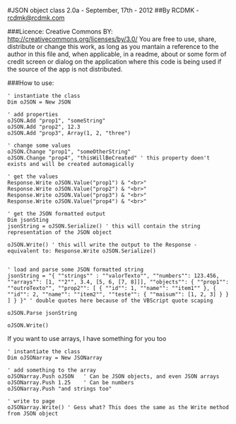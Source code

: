 #JSON object class 2.0a - September, 17th - 2012
##By RCDMK - rcdmk@rcdmk.com

###Licence:
Creative Commons BY: http://creativecommons.org/licenses/by/3.0/
You are free to use, share, distribute or change this work, as long as you mantain a reference to the author in this file and, when applicable, in a readme, about or some form of credit screen or dialog on the application where this code is being used if the source of the app is not distributed.


###How to use:

<!-- languages: vbscript, vb -->

    ' instantiate the class
	Dim oJSON = New JSON
	
	' add properties
	oJSON.Add "prop1", "someString"
	oJSON.Add "prop2", 12.3
	oJSON.Add "prop3", Array(1, 2, "three")
	
	' change some values
	oJSON.Change "prop1", "someOtherString"
	oJSON.Change "prop4", "thisWillBeCreated" ' this property doen't exists and will be created automagically
	
	' get the values
	Response.Write oJSON.Value("prop1") & "<br>"
	Response.Write oJSON.Value("prop2") & "<br>"
	Response.Write oJSON.Value("prop3") & "<br>"
	Response.Write oJSON.Value("prop4") & "<br>"
	
	' get the JSON formatted output
	Dim jsonSting
	jsonString = oJSON.Serialize() ' this will contain the string representation of the JSON object
	
	oJSON.Write() ' this will write the output to the Response - equivalent to: Response.Write oJSON.Serialize()
	
	
	' load and parse some JSON formatted string
	jsonString = "{ ""strings"" : ""valorTexto"", ""numbers"": 123.456, ""arrays"": [1, ""2"", 3.4, [5, 6, [7, 8]]], ""objects"": { ""prop1"": ""outroTexto"", ""prop2"": [ { ""id"": 1, ""name"": ""item1"" }, { ""id"": 2, ""name"": ""item2"", ""teste"": { ""maisum"": [1, 2, 3] } } ] } }" ' double quotes here because of the VBScript quote scaping
	
	oJSON.Parse jsonString
	
	oJSON.Write()
	
	
If you want to use arrays, I have something for you too

    ' instantiate the class
	Dim oJSONarray = New JSONarray
	
	' add something to the array
	oJSONarray.Push oJSON 	' Can be JSON objects, and even JSON arrays
	oJSONarray.Push 1.25 	' Can be numbers
	oJSONarray.Push "and strings too"
	
	' write to page
	oJSONarray.Write() ' Gess what? This does the same as the Write method from JSON object
	